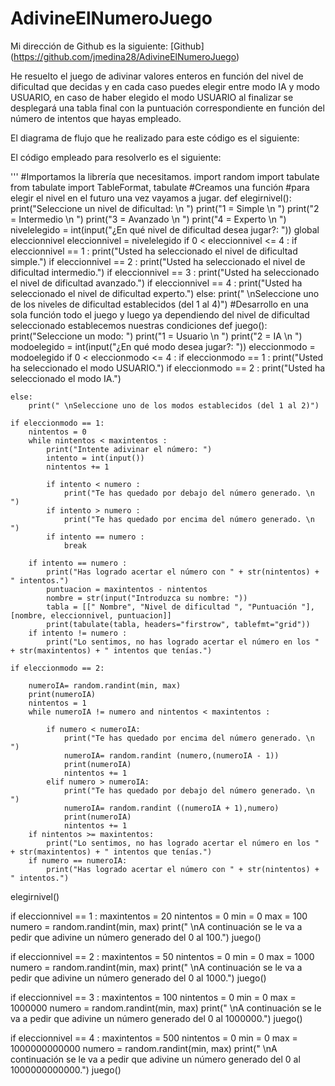 # AdivineElNumeroJuego
Mi dirección de Github es la siguiente: [Github] (https://github.com/jmedina28/AdivineElNumeroJuego)

He resuelto el juego de adivinar valores enteros en función del nivel de dificultad que decidas y en cada caso puedes elegir entre modo IA y modo USUARIO, en caso de haber elegido el modo USUARIO al finalizar se desplegará una tabla final con la puntuación correspondiente en función del número de intentos que hayas empleado.

El diagrama de flujo que he realizado para este código es el siguiente:



El código empleado para resolverlo es el siguiente:

'''
#Importamos la librería que necesitamos.
import random
import tabulate
from tabulate import TableFormat, tabulate
#Creamos una función 
#para elegir el nivel en el futuro una vez vayamos a jugar.
def elegirnivel():
    print("Seleccione un nivel de dificultad: \n ")
    print("1 = Simple \n ")
    print("2 = Intermedio \n ")
    print("3 = Avanzado \n ")
    print("4 = Experto \n ")
    nivelelegido = int(input("¿En qué nivel de dificultad desea jugar?: "))
    global eleccionnivel
    eleccionnivel = nivelelegido
    if 0 < eleccionnivel <= 4 :
        if eleccionnivel == 1 :
            print("Usted ha seleccionado el nivel de dificultad simple.")
        if eleccionnivel == 2 :
            print("Usted ha seleccionado el nivel de dificultad intermedio.")
        if eleccionnivel == 3 :
            print("Usted ha seleccionado el nivel de dificultad avanzado.")
        if eleccionnivel == 4 :
            print("Usted ha seleccionado el nivel de dificultad experto.")
    else:
        print(" \nSeleccione uno de los niveles de dificultad establecidos (del 1 al 4)")
#Desarrollo en una sola función todo el juego y luego ya dependiendo del nivel de dificultad seleccionado establecemos nuestras condiciones
def juego():
    print("Seleccione un modo: ")
    print("1 = Usuario \n ")
    print("2 = IA \n ")   
    modoelegido = int(input("¿En qué modo desea jugar?: "))
    eleccionmodo = modoelegido
    if 0 < eleccionmodo <= 4 :
        if eleccionmodo == 1 :
            print("Usted ha seleccionado el modo USUARIO.")
        if eleccionmodo == 2 :
            print("Usted ha seleccionado el modo IA.")
        
    else:
        print(" \nSeleccione uno de los modos establecidos (del 1 al 2)")

    if eleccionmodo == 1:
        nintentos = 0
        while nintentos < maxintentos :
            print("Intente adivinar el número: ")
            intento = int(input())
            nintentos += 1

            if intento < numero :
                print("Te has quedado por debajo del número generado. \n ")
            if intento > numero :
                print("Te has quedado por encima del número generado. \n ")
            if intento == numero :
                break       
    
        if intento == numero :
            print("Has logrado acertar el número con " + str(nintentos) + " intentos.")
            puntuacion = maxintentos - nintentos
            nombre = str(input("Introduzca su nombre: "))
            tabla = [[" Nombre", "Nivel de dificultad ", "Puntuación "], [nombre, eleccionnivel, puntuacion]]
            print(tabulate(tabla, headers="firstrow", tablefmt="grid"))
        if intento != numero :
            print("Lo sentimos, no has logrado acertar el número en los " + str(maxintentos) + " intentos que tenías.")

    if eleccionmodo == 2:

        numeroIA= random.randint(min, max)
        print(numeroIA)
        nintentos = 1
        while numeroIA != numero and nintentos < maxintentos : 
        
            if numero < numeroIA:
                print("Te has quedado por encima del número generado. \n ")
                numeroIA= random.randint (numero,(numeroIA - 1)) 
                print(numeroIA)
                nintentos += 1
            elif numero > numeroIA:
                print("Te has quedado por debajo del número generado. \n ")
                numeroIA= random.randint ((numeroIA + 1),numero) 
                print(numeroIA)
                nintentos += 1
        if nintentos >= maxintentos:
            print("Lo sentimos, no has logrado acertar el número en los " + str(maxintentos) + " intentos que tenías.")
        if numero == numeroIA:
            print("Has logrado acertar el número con " + str(nintentos) + " intentos.")

    
elegirnivel()

if eleccionnivel == 1 :
    maxintentos = 20
    nintentos = 0
    min = 0
    max = 100
    numero = random.randint(min, max)
    print(" \nA continuación se le va a pedir que adivine un número generado del 0 al 100.")
    juego()

if eleccionnivel == 2 :
    maxintentos = 50
    nintentos = 0
    min = 0
    max = 1000
    numero = random.randint(min, max)
    print(" \nA continuación se le va a pedir que adivine un número generado del 0 al 1000.")
    juego()

if eleccionnivel == 3 :
    maxintentos = 100
    nintentos = 0
    min = 0
    max = 1000000
    numero = random.randint(min, max)
    print(" \nA continuación se le va a pedir que adivine un número generado del 0 al 1000000.")
    juego()

if eleccionnivel == 4 :
    maxintentos = 500
    nintentos = 0
    min = 0
    max = 1000000000000
    numero = random.randint(min, max)
    print(" \nA continuación se le va a pedir que adivine un número generado del 0 al 1000000000000.")
    juego()
